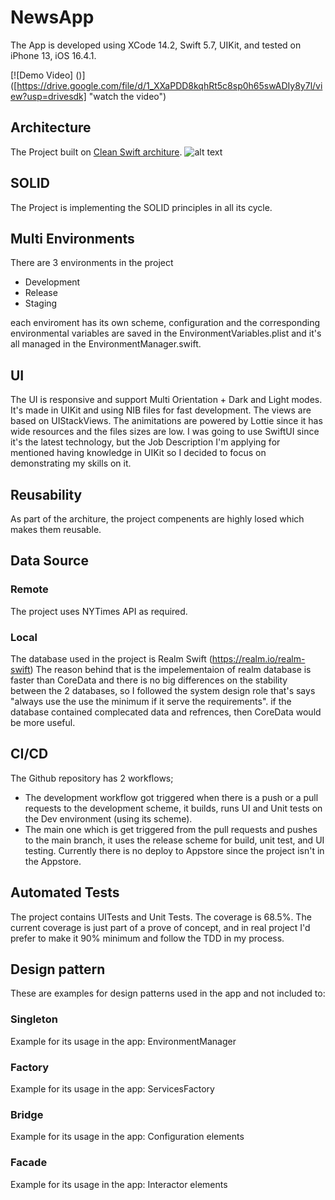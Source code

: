 # NewsApp
The App is developed using XCode 14.2, Swift 5.7, UIKit, and tested on iPhone 13, iOS 16.4.1.



[![Demo Video]
()] 
([https://drive.google.com/file/d/1_XXaPDD8kqhRt5c8sp0h65swADIy8y7l/view?usp=drivesdk] "watch the video") 


## Architecture
The Project built on [Clean Swift architure](https://clean-swift.com).
![alt text](http://clean-swift.com/wp-content/uploads/2015/08/VIP-Cycle.png)

## SOLID
The Project is implementing the SOLID principles in all its cycle.

## Multi Environments
There are 3 environments in the project
- Development
- Release
- Staging

each enviroment has its own scheme, configuration and the corresponding environmental variables are saved in the EnvironmentVariables.plist and it's all managed in the EnvironmentManager.swift.

## UI
The UI is responsive and support Multi Orientation + Dark and Light modes. It's made in UIKit and using NIB files for fast development.
The views are based on UIStackViews. The animitations are powered by Lottie since it has wide resources and the files sizes are low.
I was going to use SwiftUI since it's the latest technology, but the Job Description I'm applying for mentioned having knowledge in UIKit so I decided to focus on demonstrating my skills on it.

## Reusability
As part of the architure, the project compenents are highly losed which makes them reusable.

## Data Source
### Remote
The project uses NYTimes API as required.

### Local
The database used in the project is Realm Swift (https://realm.io/realm-swift)
The reason behind that is the impelementaion of realm database is faster than CoreData and there is no big differences on the
stability between the 2 databases, so I followed the system design role that's says 
"always use the use the minimum if it serve the requirements". if the database contained complecated data and refrences, then CoreData
would be more useful.

## CI/CD
The Github repository has 2 workflows;
- The development workflow got triggered when there is a push or a pull requests to the development scheme, it builds, runs 
UI and Unit tests on the Dev environment (using its scheme).
- The main one which is get triggered from the pull requests and pushes to the main branch, it uses the release scheme for build,
unit test, and UI testing. Currently there is no deploy to Appstore since the project isn't in the Appstore.

## Automated Tests
The project contains UITests and Unit Tests.
The coverage is 68.5%. The current coverage is just part of a prove of concept, and in real project I'd prefer to make it 90% minimum and follow the TDD in my process.

## Design pattern
These are examples for design patterns used in the app and not included to:
### Singleton
Example for its usage in the app: EnvironmentManager
### Factory
Example for its usage in the app: ServicesFactory
### Bridge
Example for its usage in the app: Configuration elements
### Facade
Example for its usage in the app: Interactor elements
